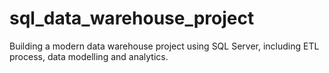 # sql_data_warehouse_project
Building a modern data warehouse project using SQL Server, including ETL process, data modelling and analytics.
